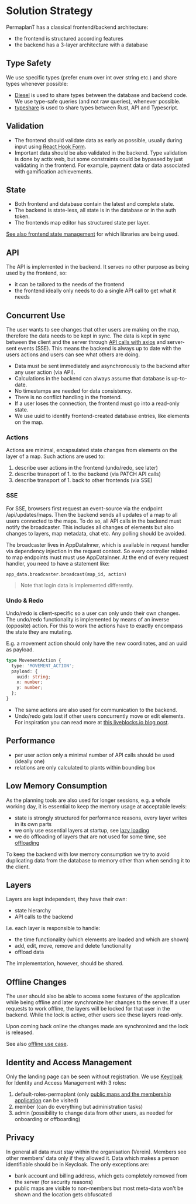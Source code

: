 # Solution Strategy

PermaplanT has a classical frontend/backend architecture:

- the frontend is structured according features
- the backend has a 3-layer architecture with a database

## Type Safety

We use specific types (prefer enum over int over string etc.) and share types whenever possible:

- [Diesel](https://diesel.rs/) is used to share types between the database and backend code.
  We use type-safe queries (and not raw queries), whenever possible.
- [typeshare](https://crates.io/crates/typeshare) is used to share types between Rust, API and Typescript.

## Validation

- The frontend should validate data as early as possible, usually during input using [React Hook Form](https://react-hook-form.com/).
- Important data should be also validated in the backend.
  Type validation is done by actix web, but some constraints could be bypassed by just validating in the frontend.
  For example, payment data or data associated with gamification achievements.

## State

- Both frontend and database contain the latest and complete state.
- The backend is state-less, all state is in the database or in the auth token.
- The frontends map editor has structured state per layer.

[See also frontend state management](../decisions/frontend_state_management.md) for which libraries are being used.

## API

The API is implemented in the backend.
It serves no other purpose as being used by the frontend, so:

- it can be tailored to the needs of the frontend
- the frontend ideally only needs to do a single API call to get what it needs

## Concurrent Use

The user wants to see changes that other users are making on the map, therefore the data needs to be kept in sync.
The data is kept in sync between the client and the server through [API calls with axios](https://www.npmjs.com/package/axios) and server-sent events (SSE).
This means the backend is always up to date with the users actions and users can see what others are doing.

- Data must be sent immediately and asynchronously to the backend after any user action (via API).
- Calculations in the backend can always assume that database is up-to-date.
- No timestamps are needed for data consistency.
- There is no conflict handling in the frontend.
- If a user loses the connection, the frontend must go into a read-only state.
- We use uuid to identify frontend-created database entries, like elements on the map.

### Actions

Actions are minimal, encapsulated state changes from elements on the layer of a map.
Such actions are used to:

1. describe user actions in the frontend (undo/redo, see later)
2. describe transport of 1. to the backend (via PATCH API calls)
3. describe transport of 1. back to other frontends (via SSE)

### SSE

For SSE, browsers first request an event-source via the endpoint /api/updates/maps.
Then the backend sends all updates of a map to all users connected to the maps.
To do so, all API calls in the backend must notify the broadcaster.
This includes all changes of elements but also changes to layers, map metadata, chat etc.
Any polling should be avoided.

The broadcaster lives in AppDataInner, which is available in request handler via dependency injection in the request context.
So every controller related to map endpoints must must use AppDataInner.
At the end of every request handler, you need to have a statement like:

`app_data.broadcaster.broadcast(map_id, action)`

> Note that login data is implemented differently.

### Undo & Redo

Undo/redo is client-specific so a user can only undo their own changes.
The undo/redo functionality is implemented by means of an inverse (opposite) action.
For this to work the actions have to exactly encompass the state they are mutating.

E.g. a movement action should only have the new coordinates, and an uuid as payload.

```ts
type MovementAction {
  type: 'MOVEMENT_ACTION';
  payload: {
    uuid: string;
    x: number;
    y: number;
  };
}
```

- The same actions are also used for communication to the backend.
- Undo/redo gets lost if other users concurrently move or edit elements.
  For inspiration you can read more at [this liveblocks.io blog post](https://liveblocks.io/blog/how-to-build-undo-redo-in-a-multiplayer-environment).

## Performance

- per user action only a minimal number of API calls should be used (ideally one)
- relations are only calculated to plants within bounding box

## Low Memory Consumption

As the planning tools are also used for longer sessions, e.g. a whole working day, it is essential to keep the memory usage at acceptable levels:

- state is strongly structured for performance reasons, every layer writes in its own parts
- we only use essential layers at startup, see [lazy loading](../decisions/frontend_lazyloading.md)
- we do offloading of layers that are not used for some time, see [offloading](../decisions/frontend_offloading.md)

To keep the backend with low memory consumption we try to avoid duplicating data from the database to memory other than when sending it to the client.

## Layers

Layers are kept independent, they have their own:

- state hierarchy
- API calls to the backend

I.e. each layer is responsible to handle:

- the time functionality (which elements are loaded and which are shown)
- add, edit, move, remove and delete functionality
- offload data

The implementation, however, should be shared.

## Offline Changes

The user should also be able to access some features of the application while being offline and later synchronize her changes to the server.
If a user requests to work offline, the layers will be locked for that user in the backend.
While the lock is active, other users see these layers read-only.

Upon coming back online the changes made are synchronized and the lock is released.

See also [offline use case](../usecases/assigned/offline.md).

## Identity and Access Management

Only the landing page can be seen without registration.
We use [Keycloak](https://www.keycloak.org/) for Identity and Access Management with 3 roles:

1. default-roles-permaplant (only [public maps and the membership application](../usecases/current/membership_application.md) can be visited)
2. member (can do everything but administration tasks)
3. admin (possibility to change data from other users, as needed for onboarding or offboarding)

## Privacy

In general all data must stay within the organisation (Verein).
Members see other members' data only if they allowed it.
Data which makes a person identifiable should be in Keycloak.
The only exceptions are:

- bank account and billing address, which gets completely removed from the server (for security reasons)
- public maps are visible to non-members but most meta-data won't be shown and the location gets obfuscated
